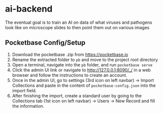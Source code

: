 # ai-backend
The eventual goal is to train an AI on data of what viruses and pathogens look like on microscope slides to then point them out on various images


## Pocketbase Config/Setup
1. Download the pocketbase .zip from https://pocketbase.io
2. Rename the extracted folder to `pb` and move to the project root directory
3. Open a terminal, navigate into the `pb` folder, and run `pocketbase serve`
4. Click the admin UI link or navigate to http://127.0.0.1:8090/_/ in a web browser and follow the instructions to create an account.
5. Once in the admin UI, go to settings (3rd icon on left navbar) -> Import Collections and paste in the content of `pocketbase-config.json` into the import field.
6. After finishing the import, create a standard user by going to the Collections tab (1st icon on left navbar) -> Users -> New Record and fill the information.